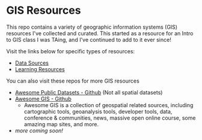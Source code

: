# GIS Resources

This repo contains a variety of geographic information systems (GIS) resources I've collected and curated. This started as a resource for an Intro to GIS class I was TAing, and I've continued to add to it ever since!

Visit the links below for specific types of resources:
 - [Data Sources](data-sources.md)
 - [Learning Resources](learning-resources.md)

You can also visit these repos for more GIS resources
 - [Awesome Public Datasets - Github](https://github.com/awesomedata/awesome-public-datasets) (Not all spatial datasets)
 - [Awesome GIS - Github](https://github.com/sshuair/awesome-gis)
    - Awesome GIS is a collection of geospatial related sources, including cartographic tools, geoanalysis tools, developer tools, data, conference & communities, news, massive open online course, some amazing map sites, and more.
 - *more coming soon!*